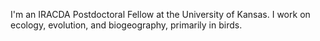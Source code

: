 I'm an IRACDA Postdoctoral Fellow at the University of Kansas. I work on ecology, evolution, and biogeography, primarily in birds.
